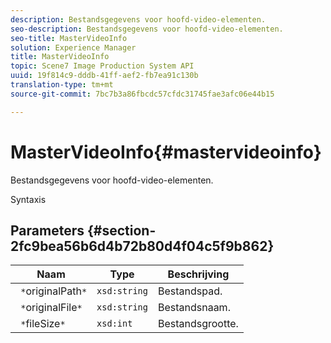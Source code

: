 ```yaml
---
description: Bestandsgegevens voor hoofd-video-elementen.
seo-description: Bestandsgegevens voor hoofd-video-elementen.
seo-title: MasterVideoInfo
solution: Experience Manager
title: MasterVideoInfo
topic: Scene7 Image Production System API
uuid: 19f814c9-dddb-41ff-aef2-fb7ea91c130b
translation-type: tm+mt
source-git-commit: 7bc7b3a86fbcdc57cfdc31745fae3afc06e44b15

---
```



# MasterVideoInfo{#mastervideoinfo}

Bestandsgegevens voor hoofd-video-elementen.

Syntaxis

## Parameters {#section-2fc9bea56b6d4b72b80d4f04c5f9b862}

| Naam | Type | Beschrijving |
|---|---|---|
| ` *`originalPath`*` | `xsd:string` | Bestandspad. |
| ` *`originalFile`*` | `xsd:string` | Bestandsnaam. |
| ` *`fileSize`*` | `xsd:int` | Bestandsgrootte. |

